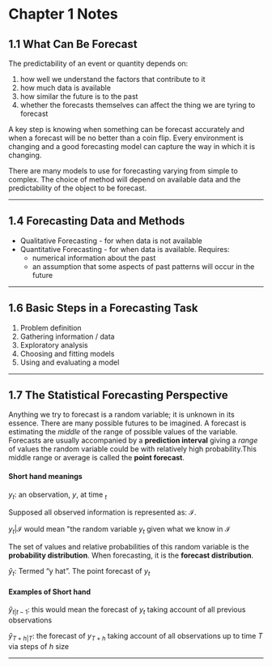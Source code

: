 Chapter 1 Notes
================

## 1.1 What Can Be Forecast

The predictability of an event or quantity depends on:

1.  how well we understand the factors that contribute to it
2.  how much data is available
3.  how similar the future is to the past
4.  whether the forecasts themselves can affect the thing we are tyring
    to forecast

A key step is knowing when something can be forecast accurately and when
a forecast will be no better than a coin flip. Every environment is
changing and a good forecasting model can capture the way in which it is
changing.

There are many models to use for forecasting varying from simple to
complex. The choice of method will depend on available data and the
predictability of the object to be forecast.

------------------------------------------------------------------------

## 1.4 Forecasting Data and Methods

-   Qualitative Forecasting - for when data is not available
-   Quantitative Forecasting - for when data is available. Requires:
    -   numerical information about the past
    -   an assumption that some aspects of past patterns will occur in
        the future

------------------------------------------------------------------------

## 1.6 Basic Steps in a Forecasting Task

1.  Problem definition
2.  Gathering information / data
3.  Exploratory analysis
4.  Choosing and fitting models
5.  Using and evaluating a model

------------------------------------------------------------------------

## 1.7 The Statistical Forecasting Perspective

Anything we try to forecast is a random variable; it is unknown in its
essence. There are many possible futures to be imagined. A forecast is
estimating the *middle* of the range of possible values of the variable.
Forecasts are usually accompanied by a **prediction interval** giving a
*range* of values the random variable could be with relatively high
probability.This middle range or average is called the **point
forecast**.

#### Short hand meanings

*y*<sub>*t*</sub>: an observation, *y*, at time <sub>*t*</sub>

Supposed all observed information is represented as: ℐ.

*y*<sub>*t*</sub>\|ℐ would mean "the random variable *y*<sub>*t*</sub>
given what we know in ℐ

The set of values and relative probabilities of this random variable is
the **probability distribution**. When forecasting, it is the **forecast
distribution**.

*ŷ*<sub>*t*</sub>: Termed “y hat”. The point forecast of
*y*<sub>*t*</sub>

#### Examples of Short hand

*ŷ*<sub>*t*\|*t* − 1</sub>: this would mean the forecast of
*y*<sub>*t*</sub> taking account of all previous observations

*ŷ*<sub>*T* + *h*\|*T*</sub>: the forecast of *y*<sub>*T* + *h*</sub>
taking account of all observations up to time *T* via steps of *h* size

------------------------------------------------------------------------
